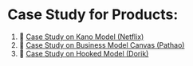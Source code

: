 # Case Study for Products:

1. 🔗 <a href="https://docs.google.com/presentation/d/1RmgNd0GVzNK6VYgsqf6RAn5M7n2S8zgtr6t7huOOq8w/" target="_blank">Case Study on Kano Model (Netflix)</a>
2. 🔗 <a href="https://docs.google.com/document/d/1MKuIuYbfksw687uezLxCUH3L_KXRNWl8pv_dRUt6U8U/" target="_blank">Case Study on Business Model Canvas (Pathao)</a>
3. 🔗 <a href="https://docs.google.com/document/d/1jKLIgTe9a2wUavASKAVXZHfDkRIRAi7DoZkeTb7AO8A/" target="_blank">Case Study on Hooked Model (Dorik)</a>
